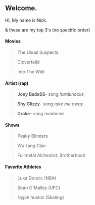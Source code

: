 ## Welcome.

Hi, My name is Nick. 

& these are my top 3's (no specific order)

#### Movies 
 > The Usual Suspects

 > Cloverfeild 

 > Into The Wild 

#### Artist (rap)
 > **Joey Bada$$**- song *hardknocks*

 > **Shy Glizzy**- song *take me away* 

 > **Drake**- song *madonna*

#### Shows 
 > Peaky Blinders 

 > Wu-tang Clan 

 > Fullmetal Alchemist: Brotherhood 

#### Favorite Athletes
 > Luka Doncic (NBA)

 > Sean O'Malley (UFC)

 > Nyjah huston (Skating)


